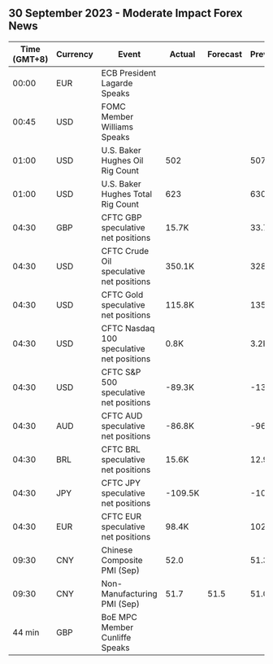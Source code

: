 ## 30 September 2023 - Moderate Impact Forex News

| Time (GMT+8) | Currency | Event | Actual | Forecast | Previous |
|------|----------|-------|--------|----------|----------|
| 00:00 | EUR | ECB President Lagarde Speaks |  |  |  |
| 00:45 | USD | FOMC Member Williams Speaks |  |  |  |
| 01:00 | USD | U.S. Baker Hughes Oil Rig Count | 502 |  | 507 |
| 01:00 | USD | U.S. Baker Hughes Total Rig Count | 623 |  | 630 |
| 04:30 | GBP | CFTC GBP speculative net positions | 15.7K |  | 33.7K |
| 04:30 | USD | CFTC Crude Oil speculative net positions | 350.1K |  | 328.4K |
| 04:30 | USD | CFTC Gold speculative net positions | 115.8K |  | 135.2K |
| 04:30 | USD | CFTC Nasdaq 100 speculative net positions | 0.8K |  | 3.2K |
| 04:30 | USD | CFTC S&P 500 speculative net positions | -89.3K |  | -139.0K |
| 04:30 | AUD | CFTC AUD speculative net positions | -86.8K |  | -96.9K |
| 04:30 | BRL | CFTC BRL speculative net positions | 15.6K |  | 12.9K |
| 04:30 | JPY | CFTC JPY speculative net positions | -109.5K |  | -101.6K |
| 04:30 | EUR | CFTC EUR speculative net positions | 98.4K |  | 102.0K |
| 09:30 | CNY | Chinese Composite PMI (Sep) | 52.0 |  | 51.3 |
| 09:30 | CNY | Non-Manufacturing PMI (Sep) | 51.7 | 51.5 | 51.0 |
| 44 min | GBP | BoE MPC Member Cunliffe Speaks |  |  |  |
